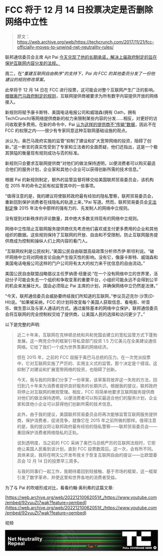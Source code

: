 # FCC 将于 12 月 14 日投票决定是否删除网络中立性 

> 原文：<https://web.archive.org/web/https://techcrunch.com/2017/11/21/fcc-officially-moves-to-unwind-net-neutrality-rules/>

联邦通信委员会主席 Ajit Pai [今天兑现了他的长期承诺，解决上届政府制定的旨在保护互联网内容分发的法规。](https://web.archive.org/web/20221210062051/https://www.fcc.gov/document/chairman-pai-proposes-restore-internet-freedom)

周二，在“*重建互联网自由秩序”的支持下，Pai 向 FCC 的其他委员分发了一份他建议的规则修改草案。*

此举将于 12 月 14 日在 FCC 进行投票，这可能会对整个互联网产生广泛的影响。[根据奥巴马政府制定的规则](https://web.archive.org/web/20221210062051/https://beta.techcrunch.com/2017/05/30/commission-impossible-how-and-why-the-fcc-created-net-neutrality/)，互联网提供商被要求为所有数字内容提供开放的网络接入。

新规则将赋予康卡斯特、美国电话电报公司和威瑞森(拥有 Oath，拥有 TechCrunch)等网络提供商新的权力来限制某些内容的分发……相反，对更好的访问收取更多费用。在新的命令中，Pai [认为这样的提供商不“传输”数据](https://web.archive.org/web/20221210062051/https://beta.techcrunch.com/2017/05/23/the-fccs-case-against-net-neutrality-rests-on-a-fundamental-deliberate-misunderstanding-of-how-the-internet-works/)，因此不在 FCC 的权限之内——很少有专家同意这种互联网基础设施的观点。

派认为，奥巴马政府实施的监管“抑制了建设和扩大宽带网络的投资，阻碍了创新。”这一断言的真实性受到了专家和立法者的全面质疑，他们还指出，这是一个极其狭隘的衡量现有规则成功与否的标准。

新规则只会要求互联网提供商“对他们的做法保持透明，以便消费者可以购买最适合他们的服务计划，企业家和其他小企业可以获得创新所需的技术信息。”

根据 Pai 的新规则制定，额外的监管监督将移交给美国联邦贸易委员会，该机构在 2015 年的命令之前有权监管其中的一些事项。

“值得注意的是，我的建议将使联邦政府最有经验的隐私警察，联邦贸易委员会，重新回到保护消费者在线隐私的轨道上来，”Pai 写道。然而，联邦贸易委员会[无法制定](https://web.archive.org/web/20221210062051/https://beta.techcrunch.com/2017/05/19/these-are-the-arguments-against-net-neutrality-and-why-theyre-wrong/)像 2015 年法令中那样的强有力的、先发制人的网络中立规则。

没有提到对新秩序的评论数量，其中绝大多数支持现有的网络中立规则。

网络中立性阻止互联网服务提供商优先考虑他们喜欢或支付更多费用的企业和其他组织的数据。这些规则保持了互联网的开放、自由和不受限制，防止互联网服务提供商成为控制和操纵人们上网内容的看门人。

“互联网权利是公民权利，”美国公民自由联盟高级政策分析师杰伊·斯坦利说。“破坏网络中立将对网络言论自由产生毁灭性的影响。没有它，像康卡斯特、威瑞森和美国电话电报公司这样的门户公司将有太大的权力来干扰信息的自由流动。”

美国公民自由联盟战略倡议主任罗纳德·纽曼说:“在一个没有网络中立的世界里，活动分子可能会失去一个组织和争取变革的重要平台，小组织可能永远不会得到公平的机会来发展壮大。国会必须阻止 Pai 主席的计划，并确保网络中立仍然是法律。”

“今天，联邦通信委员会威胁要终结我们所知道的互联网，”参议员迈克尔·沙茨(D-HI)说。“如果被采纳，FCC 的计划将改变每个美国人获取信息、看电影、听音乐、做生意以及与家人通话的方式。通过废除基本的网络中立保护，联邦通信委员会将互联网的完全控制权交给了提供商，让美国人民的选择和访问更少了。”

以下是完整的声明:

> 近二十年来，互联网在克林顿总统和共和党国会建立的宽松监管方式下蓬勃发展。这一两党合作的框架引导私营部门投资 1.5 万亿美元在全美建设通信网络。它给了我们一个成为世界羡慕的网络经济。
> 
> 但在 2015 年，之前的 FCC 屈服于奥巴马总统的压力。在一次党派投票中，它对互联网实施了严厉的、实用主义式的监管。那个决定是个错误。这抑制了对建设和扩展宽带网络的投资，也阻碍了创新。
> 
> 今天，我与我的同事们分享了一份草案，该草案将放弃这一失败的方法，回归到几十年来为消费者提供良好服务的长期共识。根据我的提议，联邦政府将停止对互联网的微观管理。相反，FCC 将简单地要求互联网服务提供商对他们的做法保持透明，以便消费者可以购买最适合他们的服务计划，企业家和其他小企业可以获得他们创新所需的技术信息。
> 
> 此外，由于我的提议，美国联邦贸易委员会将再次能够监管互联网服务提供商，保护消费者，促进竞争，就像它在 2015 年之前所做的那样。值得注意的是，我的提议将让联邦政府最有经验的隐私警察——联邦贸易委员会——重回保护消费者网络隐私的正轨。
> 
> 说到透明度，当之前的 FCC 采纳了奥巴马总统严厉的互联网法规时，它拒绝让美国人民看到该计划，直到 FCC 投票数周后。这一次，会有所不同。具体来说，我将在明天公开发布我关于恢复互联网自由的提议——比欧盟委员会 12 月 14 日的投票早三周多。
> 
> 与我的同事们一起工作，我期待着回到轻接触、基于市场的框架，这一框架引发了数字革命，并使这里和世界各地的消费者受益。

为了与 Pai 的吹嘘形成对比，看看约翰·奥利弗的这篇文章:

[https://web.archive.org/web/20221210062051if_/https://www.youtube.com/embed/92vuuZt7wak?feature=oembed](https://web.archive.org/web/20221210062051if_/https://www.youtube.com/embed/92vuuZt7wak?feature=oembed)

视频

[![](img/6e50bbdccab675b711cbf186c936a11e.png)](https://web.archive.org/web/20221210062051/https://beta.techcrunch.com/tag/net-neutrality-vote/)